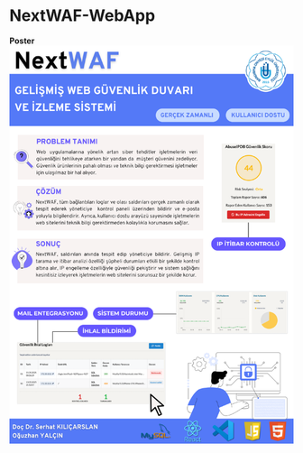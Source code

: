 # NextWAF-WebApp
 **Poster**  
<img alt="Poster" width="800" src="https://github.com/oguzhan-developer/NextWAF-WebApp/blob/960e7a77903b54d46a511b57a03c234b0cc7a6d7/NextWAF%20Poster.png"/>
